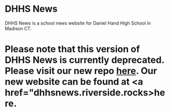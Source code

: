 # DHHS News
DHHS News is a school news website for Daniel Hand High School in Madison CT.
# Please note that this version of DHHS News is currently deprecated. Please visit our new repo <a href="https://github.com/dhhsnews/dhhsnewsv2">here</a>. Our new website can be found at <a href="dhhsnews.riverside.rocks>here</a>.
